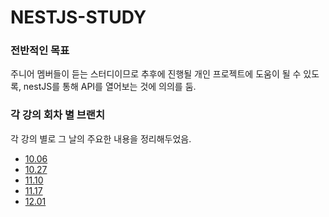 # NESTJS-STUDY

### 전반적인 목표

주니어 멤버들이 듣는 스터디이므로 추후에 진행될 개인 프로젝트에 도움이 될 수 있도록, nestJS를 통해 API를 열어보는 것에 의의를 둠.

### 각 강의 회차 별 브랜치

각 강의 별로 그 날의 주요한 내용을 정리해두었음.

- [10.06](https://github.com/woog2roid/nestjs-study/tree/10.06)
- [10.27](https://github.com/woog2roid/nestjs-study/tree/10.27)
- [11.10](https://github.com/woog2roid/nestjs-study/tree/11.10)
- [11.17](https://github.com/woog2roid/nestjs-study/tree/11.17)
- [12.01](https://github.com/woog2roid/nestjs-study/tree/12.01)
